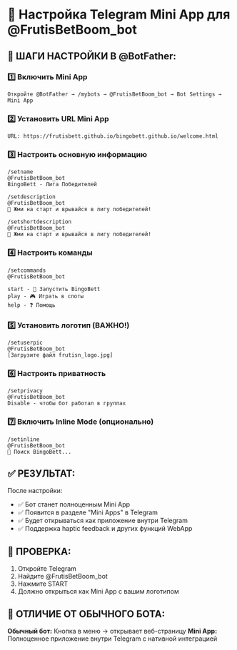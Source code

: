 # 🚀 Настройка Telegram Mini App для @FrutisBetBoom_bot

## 📱 ШАГИ НАСТРОЙКИ В @BotFather:

### 1️⃣ **Включить Mini App**
```
Откройте @BotFather → /mybots → @FrutisBetBoom_bot → Bot Settings → Mini App
```

### 2️⃣ **Установить URL Mini App**
```
URL: https://frutisbett.github.io/bingobett.github.io/welcome.html
```

### 3️⃣ **Настроить основную информацию**
```
/setname
@FrutisBetBoom_bot
BingoBett - Лига Победителей

/setdescription
@FrutisBetBoom_bot
🎰 Жми на старт и врывайся в лигу победителей!

/setshortdescription  
@FrutisBetBoom_bot
🎰 Жми на старт и врывайся в лигу победителей!
```

### 4️⃣ **Настроить команды**
```
/setcommands
@FrutisBetBoom_bot

start - 🎰 Запустить BingoBett
play - 🎮 Играть в слоты  
help - ❓ Помощь
```

### 5️⃣ **Установить логотип (ВАЖНО!)**
```
/setuserpic
@FrutisBetBoom_bot
[Загрузите файл frutisn_logo.jpg]
```

### 6️⃣ **Настроить приватность**
```
/setprivacy
@FrutisBetBoom_bot
Disable - чтобы бот работал в группах
```

### 7️⃣ **Включить Inline Mode (опционально)**
```
/setinline
@FrutisBetBoom_bot
🎰 Поиск BingoBett...
```

## ✅ **РЕЗУЛЬТАТ:**

После настройки:
- ✅ Бот станет полноценным Mini App
- ✅ Появится в разделе "Mini Apps" в Telegram
- ✅ Будет открываться как приложение внутри Telegram
- ✅ Поддержка haptic feedback и других функций WebApp

## 🎯 **ПРОВЕРКА:**

1. Откройте Telegram
2. Найдите @FrutisBetBoom_bot  
3. Нажмите START
4. Должно открыться как Mini App с вашим логотипом

## 📱 **ОТЛИЧИЕ ОТ ОБЫЧНОГО БОТА:**

**Обычный бот:** Кнопка в меню → открывает веб-страницу
**Mini App:** Полноценное приложение внутри Telegram с нативной интеграцией